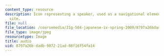 ```yaml
---
content_type: resource
description: Icon representing a speaker, used as a navigational element on a course
  site.
file: null
file_location: /coursemedia/21g-504-japanese-iv-spring-2009/8797a26bdadb987221ad08f16f54fa14_audio.jpg
file_type: image/jpeg
resourcetype: Image
title: audio
uid: 8797a26b-dadb-9872-21ad-08f16f54fa14
---
```

